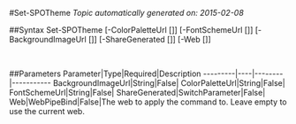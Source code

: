 #Set-SPOTheme
*Topic automatically generated on: 2015-02-08*


##Syntax
    Set-SPOTheme [-ColorPaletteUrl [<String>]] [-FontSchemeUrl [<String>]] [-BackgroundImageUrl [<String>]] [-ShareGenerated [<SwitchParameter>]] [-Web [<WebPipeBind>]]

&nbsp;

##Parameters
Parameter|Type|Required|Description
---------|----|--------|-----------
BackgroundImageUrl|String|False|
ColorPaletteUrl|String|False|
FontSchemeUrl|String|False|
ShareGenerated|SwitchParameter|False|
Web|WebPipeBind|False|The web to apply the command to. Leave empty to use the current web.
